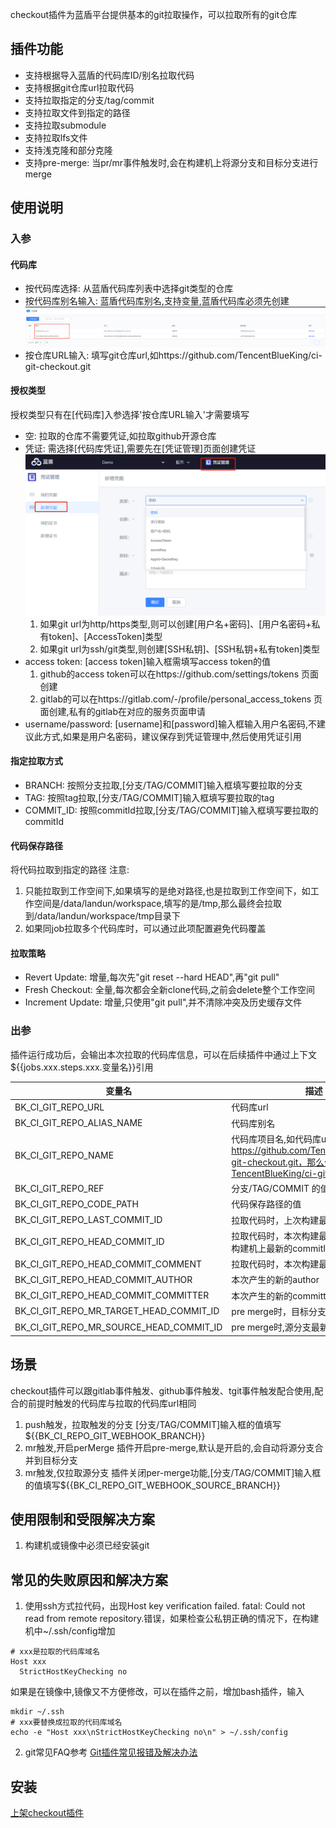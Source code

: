 checkout插件为蓝盾平台提供基本的git拉取操作，可以拉取所有的git仓库
## 插件功能
- 支持根据导入蓝盾的代码库ID/别名拉取代码
- 支持根据git仓库url拉取代码
- 支持拉取指定的分支/tag/commit
- 支持拉取文件到指定的路径
- 支持拉取submodule
- 支持拉取lfs文件
- 支持浅克隆和部分克隆
- 支持pre-merge: 当pr/mr事件触发时,会在构建机上将源分支和目标分支进行merge

## 使用说明
### 入参
#### 代码库
- 按代码库选择: 从蓝盾代码库列表中选择git类型的仓库
- 按代码库别名输入: 蓝盾代码库别名,支持变量,蓝盾代码库必须先创建
  ![repository](images/repository.png)
- 按仓库URL输入: 填写git仓库url,如https://github.com/TencentBlueKing/ci-git-checkout.git

#### 授权类型
授权类型只有在[代码库]入参选择'按仓库URL输入'才需要填写
- 空: 拉取的仓库不需要凭证,如拉取github开源仓库
- 凭证: 需选择[代码库凭证],需要先在[凭证管理]页面创建凭证
  ![ticket](images/ticket.png)
    1. 如果git url为http/https类型,则可以创建[用户名+密码]、[用户名密码+私有token]、[AccessToken]类型
    2. 如果git url为ssh/git类型,则创建[SSH私钥]、[SSH私钥+私有token]类型
- access token: [access token]输入框需填写access token的值
    1. github的access token可以在https://github.com/settings/tokens 页面创建
    2. gitlab的可以在https://gitlab.com/-/profile/personal_access_tokens 页面创建,私有的gitlab在对应的服务页面申请 
- username/password: [username]和[password]输入框输入用户名密码,不建议此方式,如果是用户名密码，建议保存到凭证管理中,然后使用凭证引用

#### 指定拉取方式
- BRANCH: 按照分支拉取,[分支/TAG/COMMIT]输入框填写要拉取的分支
- TAG: 按照tag拉取,[分支/TAG/COMMIT]输入框填写要拉取的tag
- COMMIT_ID: 按照commitId拉取,[分支/TAG/COMMIT]输入框填写要拉取的commitId

#### 代码保存路径
将代码拉取到指定的路径
注意:
1. 只能拉取到工作空间下,如果填写的是绝对路径,也是拉取到工作空间下，如工作空间是/data/landun/workspace,填写的是/tmp,那么最终会拉取到/data/landun/workspace/tmp目录下
2. 如果同job拉取多个代码库时，可以通过此项配置避免代码覆盖
#### 拉取策略
- Revert Update: 增量,每次先"git reset --hard HEAD",再"git pull"
- Fresh Checkout: 全量,每次都会全新clone代码,之前会delete整个工作空间
- Increment Update: 增量,只使用"git pull",并不清除冲突及历史缓存文件
### 出参
插件运行成功后，会输出本次拉取的代码库信息，可以在后续插件中通过上下文${{jobs.xxx.steps.xxx.变量名}}引用

| 变量名 | 描述                                                                                                             |
| --- |----------------------------------------------------------------------------------------------------------------|
| BK_CI_GIT_REPO_URL | 代码库url                                                                                                         |
| BK_CI_GIT_REPO_ALIAS_NAME | 代码库别名                                                                                                          |
| BK_CI_GIT_REPO_NAME | 代码库项目名,如代码库url是<br/>https://github.com/TencentBlueKing/ci-git-checkout.git，那么值为TencentBlueKing/ci-git-checkout |
| BK_CI_GIT_REPO_REF | 分支/TAG/COMMIT 的值                                                                                               |
| BK_CI_GIT_REPO_CODE_PATH | 代码保存路径的值                                                                                                       | 
| BK_CI_GIT_REPO_LAST_COMMIT_ID        | 拉取代码时，上次构建最后的commit id                                                                                         |
| BK_CI_GIT_REPO_HEAD_COMMIT_ID        | 拉取代码时，本次构建最后的commit id,构建机上最新的commitId                                                                         |
| BK_CI_GIT_REPO_HEAD_COMMIT_COMMENT   | 拉取代码时，本次构建最后的commit注释                                                                                          |
| BK_CI_GIT_REPO_HEAD_COMMIT_AUTHOR    | 本次产生的新的author                                                                                                  |
| BK_CI_GIT_REPO_HEAD_COMMIT_COMMITTER | 本次产生的新的committer                                                                                               |
| BK_CI_GIT_REPO_MR_TARGET_HEAD_COMMIT_ID | pre merge时，目标分支最新的commitId|
| BK_CI_GIT_REPO_MR_SOURCE_HEAD_COMMIT_ID | pre merge时,源分支最新的commitId |

## 场景
checkout插件可以跟gitlab事件触发、github事件触发、tgit事件触发配合使用,配合的前提时触发的代码库与拉取的代码库url相同
1. push触发，拉取触发的分支
   [分支/TAG/COMMIT]输入框的值填写${{BK_CI_REPO_GIT_WEBHOOK_BRANCH}}
2. mr触发,开启perMerge
  插件开启pre-merge,默认是开启的,会自动将源分支合并到目标分支
3. mr触发,仅拉取源分支
  插件关闭per-merge功能,[分支/TAG/COMMIT]输入框的值填写${{BK_CI_REPO_GIT_WEBHOOK_SOURCE_BRANCH}}

## 使用限制和受限解决方案
1. 构建机或镜像中必须已经安装git

## 常见的失败原因和解决方案
1. 使用ssh方式拉代码，出现Host key verification failed. fatal: Could not read from remote repository.错误，如果检查公私钥正确的情况下，在构建机中~/.ssh/config增加
```shell
# xxx是拉取的代码库域名
Host xxx
  StrictHostKeyChecking no
```
如果是在镜像中,镜像又不方便修改，可以在插件之前，增加bash插件，输入
```shell
mkdir ~/.ssh
# xxx要替换成拉取的代码库域名
echo -e "Host xxx\nStrictHostKeyChecking no\n" > ~/.ssh/config
```
2. git常见FAQ参考
   [Git插件常见报错及解决办法](https://github.com/TencentBlueKing/ci-git-checkout/wiki/Git%E6%8F%92%E4%BB%B6%E5%B8%B8%E8%A7%81%E6%8A%A5%E9%94%99%E5%8F%8A%E8%A7%A3%E5%86%B3%E5%8A%9E%E6%B3%95)

## 安装
[上架checkout插件](./install.md)